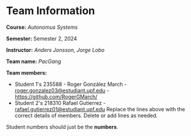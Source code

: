 # Team Information

**Course:** _Autonomus Systems_

**Semester:** Semester 2, 2024

**Instructor:** _Anders  Jonsson, Jorge Lobo_

**Team name:** _PacGang_

**Team members:**

* Student 1's 235588 - Roger González March - roger.gonzalez03@estudiant.upf.edu - https://github.com/RogerGMarch/
* Student 2's 218310 Rafael Gutierrez  - rafael.gutierrez01@estudiant.upf.edu 
Replace the lines above with the correct details of members. Delete or add lines as needed.

Student numbers should just be the **numbers**.